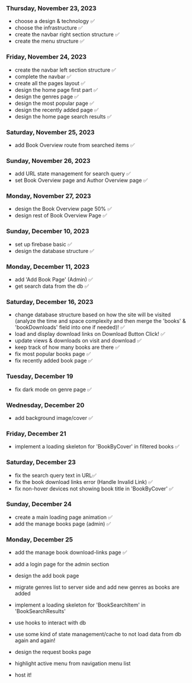 ### Thursday, November 23, 2023

- choose a design & technology ✅
- choose the infrastructure ✅
- create the navbar right section structure ✅
- create the menu structure ✅

### Friday, November 24, 2023

- create the navbar left section structure ✅
- complete the navbar ✅
- create all the pages layout ✅
- design the home page first part ✅
- design the genres page ✅
- design the most popular page ✅
- design the recently added page ✅
- design the home page search results ✅

### Saturday, November 25, 2023

- add Book Overview route from searched items ✅

### Sunday, November 26, 2023

- add URL state management for search query ✅
- set Book Overview page and Author Overview page ✅

### Monday, November 27, 2023

- design the Book Overview page 50% ✅
- design rest of Book Overview Page ✅

### Sunday, December 10, 2023

- set up firebase basic ✅
- design the database structure ✅

### Monday, December 11, 2023

- add 'Add Book Page' (Admin) ✅
- get search data from the db ✅

### Saturday, December 16, 2023

- change database structure based on how the site will be visited (analyze the time and space complexity and then merge the 'books' & 'bookDownloads' field into one if needed)! ✅
- load and display download links on Download Button Click! ✅
- update views & downloads on visit and download ✅
- keep track of how many books are there ✅
- fix most popular books page ✅
- fix recently added book page ✅

### Tuesday, December 19

- fix dark mode on genre page ✅

### Wednesday, December 20

- add background image/cover ✅

### Friday, December 21

- implement a loading skeleton for 'BookByCover' in filtered books ✅

### Saturday, December 23

- fix the search query text in URL✅
- fix the book download links error (Handle Invalid Link) ✅
- fix non-hover devices not showing book title in 'BookByCover' ✅

### Sunday, December 24

- create a main loading page animation ✅
- add the manage books page (admin) ✅

### Monday, December 25

- add the manage book download-links page ✅

- add a login page for the admin section
- design the add book page
- migrate genres list to server side and add new genres as books are added

- implement a loading skeleton for 'BookSearchItem' in 'BookSearchResults'
- use hooks to interact with db
- use some kind of state management/cache to not load data from db again and again!
- design the request books page
- highlight active menu from navigation menu list
- host it!
